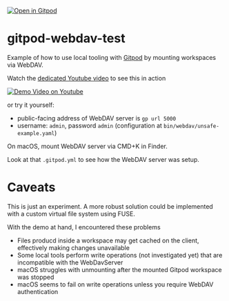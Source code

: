 [![Open in Gitpod](https://gitpod.io/button/open-in-gitpod.svg)](https://gitpod.io/#https://github.com/HBehrens/gitpod-webdav-test)

# gitpod-webdav-test

Example of how to use local tooling with [Gitpod](https://gitpod.io) by mounting workspaces via WebDAV.

Watch the [dedicated Youtube video](https://youtu.be/TeDFE48Zpdk) to see this in action

[![Demo Video on Youtube](https://img.youtube.com/vi/TeDFE48Zpdk/0.jpg)](https://www.youtube.com/watch?v=TeDFE48Zpdk)

or try it yourself:

 * public-facing address of WebDAV server is `gp url 5000`
 * username: `admin`, password `admin` (configuration at `bin/webdav/unsafe-example.yaml`)
  
On macOS, mount WebDAV server via CMD+K in Finder.

Look at that `.gitpod.yml` to see how the WebDAV server was setup.

# Caveats

This is just an experiment. A more robust solution could be implemented with a custom virtual file system using FUSE.

With the demo at hand, I encountered these problems

* Files producd inside a workspace may get cached on the client, effectively making changes unavailable
* Some local tools perform write operations (not investigated yet) that are incompatible with the WebDavServer
* macOS struggles with unmounting after the mounted Gitpod workspace was stopped
* macOS seems to fail on write operations unless you require WebDAV authentication
